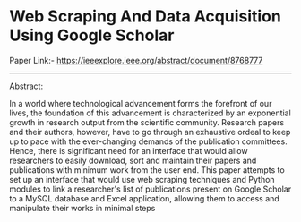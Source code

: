 # Web Scraping And Data Acquisition Using Google Scholar

Paper Link:- https://ieeexplore.ieee.org/abstract/document/8768777

***

Abstract:

In a world where technological advancement forms the forefront of our lives, the foundation of this advancement is characterized by an exponential growth in research output from the scientific community. Research papers and their authors, however, have to go through an exhaustive ordeal to keep up to pace with the ever-changing demands of the publication committees. Hence, there is significant need for an interface that would allow researchers to easily download, sort and maintain their papers and publications with minimum work from the user end. This paper attempts to set up an interface that would use web scraping techniques and Python modules to link a researcher's list of publications present on Google Scholar to a MySQL database and Excel application, allowing them to access and manipulate their works in minimal steps
